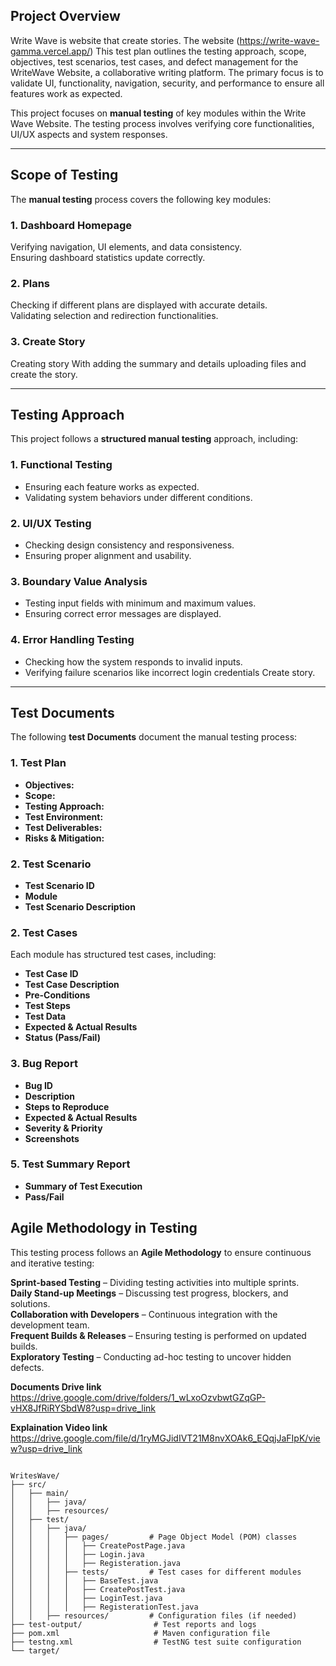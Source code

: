 


##  Project Overview
Write Wave is website that create stories. The website (https://write-wave-gamma.vercel.app/) This test plan outlines the testing approach, scope, objectives, test scenarios, test cases, and defect management for the WriteWave Website, a collaborative writing platform. The primary focus is to validate UI, functionality, navigation, security, and performance to ensure all features work as expected.


This project focuses on **manual testing** of key modules within the Write Wave Website. The testing process involves verifying core functionalities, UI/UX aspects and system responses.

---

##  **Scope of Testing**
The **manual testing** process covers the following key modules:

###  **1. Dashboard Homepage**
 Verifying navigation, UI elements, and data consistency.  
 Ensuring dashboard statistics update correctly.  

###  **2. Plans**
 Checking if different plans are displayed with accurate details.  
 Validating selection and redirection functionalities.  

###  **3. Create Story**
 Creating story With adding the summary and details uploading files and create the story.  



---

##  **Testing Approach**
This project follows a **structured manual testing** approach, including:

###  **1. Functional Testing**
- Ensuring each feature works as expected.
- Validating system behaviors under different conditions.

###  **2. UI/UX Testing**
- Checking design consistency and responsiveness.
- Ensuring proper alignment and usability.

###  **3. Boundary Value Analysis**
- Testing input fields with minimum and maximum values.
- Ensuring correct error messages are displayed.

###  **4. Error Handling Testing**
- Checking how the system responds to invalid inputs.
- Verifying failure scenarios like incorrect login credentials Create story.

---


##  **Test Documents**
The following **test Documents** document the manual testing process:

###  **1. Test Plan**
- **Objectives:** 
- **Scope:** 
- **Testing Approach:** 
- **Test Environment:** 
- **Test Deliverables:** 
- **Risks & Mitigation:** 

###  **2. Test Scenario**
- **Test Scenario ID**
- **Module**
- **Test Scenario Description**
  
###  **2. Test Cases**
Each module has structured test cases, including:
- **Test Case ID**
- **Test Case Description**
- **Pre-Conditions** 
- **Test Steps**
- **Test Data**
- **Expected & Actual Results**
- **Status (Pass/Fail)**

###  **3. Bug Report**
- **Bug ID**
- **Description**
- **Steps to Reproduce**
- **Expected & Actual Results**
- **Severity & Priority**
- **Screenshots**


###  **5. Test Summary Report**
- **Summary of Test Execution**
- **Pass/Fail**




##  **Agile Methodology in Testing**
This testing process follows an **Agile Methodology** to ensure continuous and iterative testing:

 **Sprint-based Testing** – Dividing testing activities into multiple sprints.  
 **Daily Stand-up Meetings** – Discussing test progress, blockers, and solutions.  
 **Collaboration with Developers** – Continuous integration with the development team.  
 **Frequent Builds & Releases** – Ensuring testing is performed on updated builds.  
 **Exploratory Testing** – Conducting ad-hoc testing to uncover hidden defects.  

 **Documents Drive link**
 https://drive.google.com/drive/folders/1_wLxoOzvbwtGZqGP-vHX8JfRiRYSbdW8?usp=drive_link
 
 **Explaination Video link**
 https://drive.google.com/file/d/1ryMGJidIVT21M8nvXOAk6_EQqjJaFIpK/view?usp=drive_link
~~~

WritesWave/
├── src/
│   ├── main/
│   │   ├── java/            
│   │   ├── resources/         
│   ├── test/
│   │   ├── java/
│   │   │   ├── pages/         # Page Object Model (POM) classes
│   │   │   │   ├── CreatePostPage.java
│   │   │   │   ├── Login.java
│   │   │   │   ├── Registeration.java
│   │   │   ├── tests/         # Test cases for different modules
│   │   │   │   ├── BaseTest.java
│   │   │   │   ├── CreatePostTest.java
│   │   │   │   ├── LoginTest.java
│   │   │   │   ├── RegisterationTest.java
│   │   ├── resources/         # Configuration files (if needed)
├── test-output/                # Test reports and logs
├── pom.xml                     # Maven configuration file
├── testng.xml                  # TestNG test suite configuration
└── target/                    
~~~
